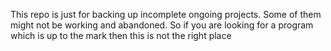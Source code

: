 This repo is just for backing up incomplete ongoing projects. Some of them might not be working and abandoned. So if you are looking for a program which is up to the mark then this is not the right place
